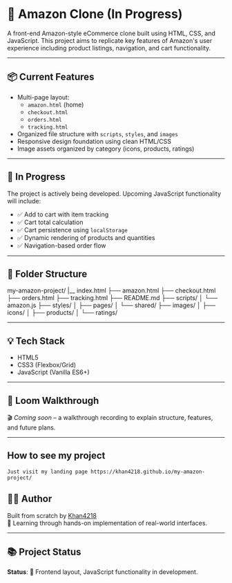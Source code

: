 # 🛒 Amazon Clone (In Progress)

A front-end Amazon-style eCommerce clone built using HTML, CSS, and JavaScript. This project aims to replicate key features of Amazon's user experience including product listings, navigation, and cart functionality.

---

## 📦 Current Features

- Multi-page layout:
  - `amazon.html` (home)
  - `checkout.html`
  - `orders.html`
  - `tracking.html`
- Organized file structure with `scripts`, `styles`, and `images`
- Responsive design foundation using clean HTML/CSS
- Image assets organized by category (icons, products, ratings)

---

## 🚧 In Progress

The project is actively being developed. Upcoming JavaScript functionality will include:

- ✅ Add to cart with item tracking
- ✅ Cart total calculation
- ✅ Cart persistence using `localStorage`
- ✅ Dynamic rendering of products and quantities
- ✅ Navigation-based order flow

---

## 📁 Folder Structure

my-amazon-project/
|__ index.html
├── amazon.html
├── checkout.html
├── orders.html
├── tracking.html
├── README.md
├── scripts/
│ └── amazon.js
├── styles/
│ ├── pages/
│ └── shared/
├── images/
│ ├── icons/
│ ├── products/
│ └── ratings/


---

## 💡 Tech Stack

- HTML5
- CSS3 (Flexbox/Grid)
- JavaScript (Vanilla ES6+)

---

## 🎥 Loom Walkthrough

🎬 _Coming soon_ – a walkthrough recording to explain structure, features, and future plans.

---

## How to see my project
    Just visit my landing page https://khan4218.github.io/my-amazon-project/
    

## 👨‍💻 Author

Built from scratch by [Khan4218](https://github.com/Khan4218)  
📍 Learning through hands-on implementation of real-world interfaces.

---

## 📚 Project Status

**Status**: 🚧 Frontend layout, JavaScript functionality in development.
